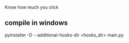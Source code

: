 Know how much you click

## compile in windows
pyinstaller -D --additional-hooks-dir <hooks_dir> main.py
